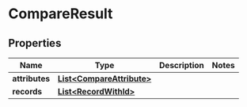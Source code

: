 
# CompareResult

## Properties
Name | Type | Description | Notes
------------ | ------------- | ------------- | -------------
**attributes** | [**List&lt;CompareAttribute&gt;**](CompareAttribute.md) |  | 
**records** | [**List&lt;RecordWithId&gt;**](RecordWithId.md) |  | 



